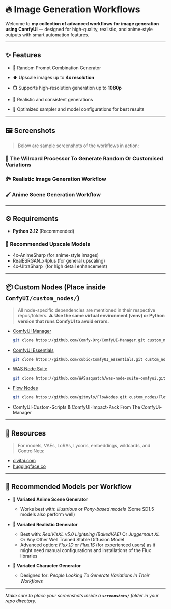 # 🔥 Image Generation Workflows

Welcome to **my collection of advanced workflows for image generation using ComfyUI** — designed for high-quality, realistic, and anime-style outputs with smart automation features.

---

## ✨ Features

* 🔀 Random Prompt Combination Generator

* ⬆️ Upscale images up to **4x resolution**

* 📺 Supports high-resolution generation up to **1080p**

* 🧐 Realistic and consistent generations

* 🌺 Optimized sampler and model configurations for best results

---

## 🖼️ Screenshots

> Below are sample screenshots of the workflows in action:

### 🧬 The Wilrcard Processor To Generate Random Or Customised Variations


### 🏞️ Realistic Image Generation Workflow

### 🖌️ Anime Scene Generation Workflow

---

## ⚙️ Requirements

* **Python 3.12** (Recommended)

### 🔼 Recommended Upscale Models

* 4x-AnimeSharp (for anime-style images)
* RealESRGAN\_x4plus (for general upscaling)
* 4x-UltraSharp  (for high detail enhancement)

---

## 📦 Custom Nodes (Place inside `ComfyUI/custom_nodes/`)

> All node-specific dependencies are mentioned in their respective repos/folders.
> ⚠️ **Use the same virtual environment (venv) or Python version that runs ComfyUI to avoid errors.**

* [ComfyUI Manager](https://github.com/Comfy-Org/ComfyUI-Manager.git)

  ```bash
  git clone https://github.com/Comfy-Org/ComfyUI-Manager.git custom_nodes/ComfyUI-Manager
  ```

* [ComfyUI Essentials](https://github.com/cubiq/ComfyUI_essentials.git)

  ```bash
  git clone https://github.com/cubiq/ComfyUI_essentials.git custom_nodes/ComfyUI_essentials
  ```

* [WAS Node Suite](https://github.com/WASasquatch/was-node-suite-comfyui.git)

  ```bash
  git clone https://github.com/WASasquatch/was-node-suite-comfyui.git custom_nodes/was-node-suite-comfyui
  ```

* [Flow Nodes](https://github.com/gitmylo/FlowNodes.git)

  ```bash
  git clone https://github.com/gitmylo/FlowNodes.git custom_nodes/FlowNodes
  ```

* ComfyUI-Custom-Scripts & ComfyUI-Impact-Pack From The ComfyUi-Manager

---

## 🧠 Resources

> For models, VAEs, LoRAs, Lycoris, embeddings, wildcards, and ControlNets:

* [civitai.com](https://civitai.com)
* [huggingface.co](https://huggingface.co)

---

## 🧪 Recommended Models per Workflow

* **🎨 Variated Anime Scene Generator**

  * Works best with: *Illustrious* or *Pony-based models* (Some SD1.5 models also perform well)

* **📸 Variated Realistic Generator**

  * Best with: *RealVisXL v5.0 Lightning (BakedVAE)* Or *Juggernaut XL* Or Any Other Well Trained Stable Diffusion Model
  * Advanced option: *Flux.1D* or *Flux.1S* (for experienced users) as it might need manual configurations and installations of the Flux libraries

* **👤 Variated Character Generator**

  * Designed for: *People Looking To Generate Variations In Their Workflows*

---

*Make sure to place your screenshots inside a ******************************`screenshots/`****************************** folder in your repo directory.*
